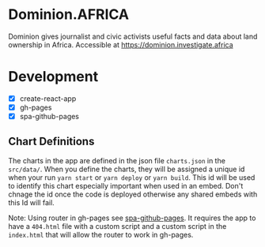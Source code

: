 # Dominion.AFRICA
Dominion gives journalist and civic activists useful facts and data about land ownership in Africa. Accessible at https://dominion.investigate.africa

# Development

- [x] create-react-app
- [x] gh-pages
- [x] spa-github-pages

## Chart Definitions

The charts in the app are defined in the json file `charts.json` in the `src/data/`. When you define the charts, they will be assigned a unique id when your run `yarn start` or `yarn deploy` or `yarn build`. This id will be used to identify this chart especially important when used in an embed. Don't chnage the id once the code is deployed otherwise any shared embeds with this Id will fail.

Note: Using router in gh-pages see [spa-github-pages](https://github.com/rafrex/spa-github-pages). It requires the app to have a `404.html` file with a custom script and a custom script in the `index.html` that will allow the router to work in gh-pages.